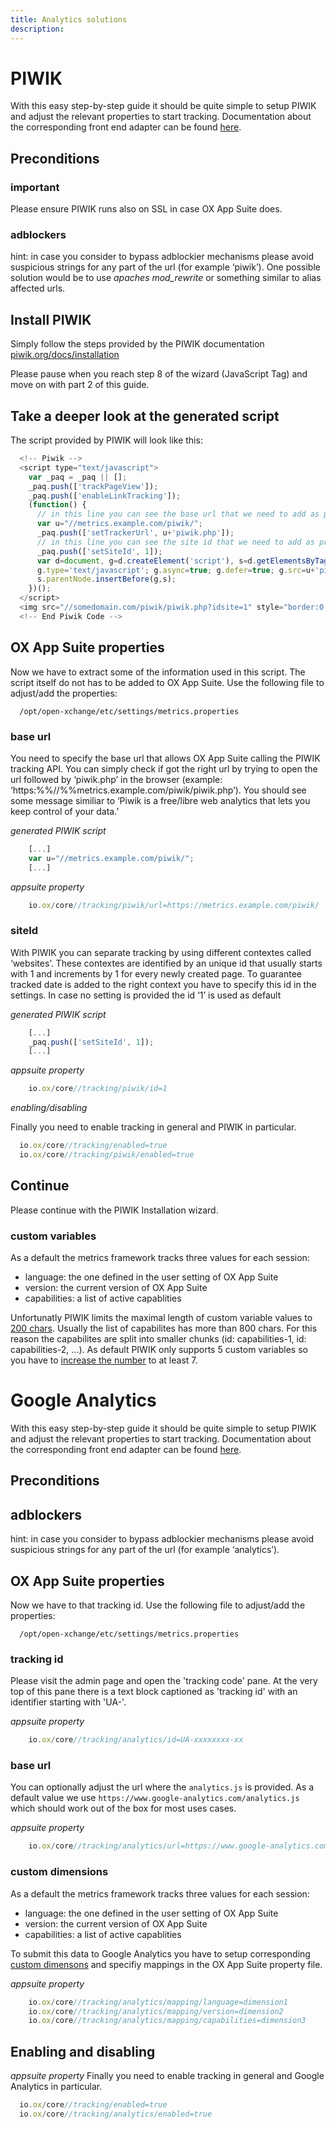 ```yaml
---
title: Analytics solutions 
description: 
---
```


# PIWIK

With this easy step-by-step guide it should be quite simple to setup PIWIK and adjust the relevant properties to start tracking. Documentation about the corresponding front end adapter can be found [here](02-adapters.html#piwik).

## Preconditions

### important

Please ensure PIWIK runs also on SSL in case OX App Suite does.

### adblockers

hint: in case you consider to bypass adblockier mechanisms please avoid suspicious strings for any part of the url (for example ‘piwik’). One possible solution would be to use _apaches mod_rewrite_ or something similar to alias affected urls.

## Install PIWIK

Simply follow the steps provided by the PIWIK documentation [piwik.org/docs/installation](http://piwik.org/docs/installation)

Please pause when you reach step 8 of the wizard (JavaScript Tag) and move on with part 2 of this guide.

## Take a deeper look at the generated script

The script provided by PIWIK will look like this:

```javascript
  <!-- Piwik -->
  <script type="text/javascript">
    var _paq = _paq || [];
    _paq.push(['trackPageView']);
    _paq.push(['enableLinkTracking']);
    (function() {
      // in this line you can see the base url that we need to add as property
      var u="//metrics.example.com/piwik/";
      _paq.push(['setTrackerUrl', u+'piwik.php']);
      // in this line you can see the site id that we need to add as property
      _paq.push(['setSiteId', 1]);
      var d=document, g=d.createElement('script'), s=d.getElementsByTagName('script')[0];
      g.type='text/javascript'; g.async=true; g.defer=true; g.src=u+'piwik.js';     
      s.parentNode.insertBefore(g,s);
    })();
  </script>
  <img src="//somedomain.com/piwik/piwik.php?idsite=1" style="border:0;" alt="" />
  <!-- End Piwik Code -->
```

## OX App Suite properties

Now we have to extract some of the information used in this script. The script itself do not has to be added to OX App Suite. Use the following file to adjust/add the properties:

```
  /opt/open-xchange/etc/settings/metrics.properties
```

### base url

You need to specify the base url that allows OX App Suite calling the PIWIK tracking API. You can simply check if got the right url by trying to open the url followed by ‘piwik.php’ in the browser (example: ‘https&#x3A;%%//%%metrics.example.com/piwik/piwik.php’). You should see some message similiar to ‘Piwik is a free/libre web analytics that lets you keep control of your data.’

_generated PIWIK script_

```javascript
    [...]
    var u="//metrics.example.com/piwik/";
    [...]
```

_appsuite property_

```javascript
    io.ox/core//tracking/piwik/url=https://metrics.example.com/piwik/
```

### siteId

With PIWIK you can separate tracking by using different contextes called ‘websites’. These contextes are identified by an unique id that usually starts with 1 and increments by 1 for every newly created page. To guarantee tracked date is added to the right context you have to specify this id in the settings. In case no setting is provided the id ‘1’ is used as default

_generated PIWIK script_

```javascript
    [...]
    _paq.push(['setSiteId', 1]);
    [...]
```

_appsuite property_

```javascript
    io.ox/core//tracking/piwik/id=1
```

_enabling/disabling_

Finally you need to enable tracking in general and PIWIK in particular.

```javascript
  io.ox/core//tracking/enabled=true
  io.ox/core//tracking/piwik/enabled=true
```

## Continue

Please continue with the PIWIK Installation wizard.

### custom variables

As a default the metrics framework tracks three values for each session:

- language: the one defined in the user setting of OX App Suite
- version: the current version of OX App Suite
- capabilities: a list of active capablities

Unfortunatly PIWIK limits the maximal length of custom variable values to [200 chars](http://piwik.org/docs/custom-variables/). Usually the list of capabilites has more than 800 chars. For this reason the capabilites are split into smaller chunks (id: capabilities-1, id: capabilities-2, ...). As default PIWIK only supports 5 custom variables so you have to [increase the number](http://piwik.org/faq/how-to/faq_17931/) to at least 7.

# Google Analytics

With this easy step-by-step guide it should be quite simple to setup PIWIK and adjust the relevant properties to start tracking. Documentation about the corresponding front end adapter can be found [here](02-adapters.html#piwik).

## Preconditions

## adblockers

hint: in case you consider to bypass adblockier mechanisms please avoid suspicious strings for any part of the url (for example ‘analytics’).

## OX App Suite properties

Now we have to that tracking id. Use the following file to adjust/add the properties:

```
  /opt/open-xchange/etc/settings/metrics.properties
```


### tracking id

Please visit the admin page and open the 'tracking code' pane. At the very top of this pane there is a text block captioned as 'tracking id' with an identifier starting with 'UA-'.

_appsuite property_

```javascript
    io.ox/core//tracking/analytics/id=UA-xxxxxxxx-xx
```

### base url

You can optionally adjust the url where the `analytics.js` is provided. As a default value we use `https://www.google-analytics.com/analytics.js` which should work out of the box for most uses cases.

_appsuite property_

```javascript
    io.ox/core//tracking/analytics/url=https://www.google-analytics.com/analytics.js
```

### custom dimensions

As a default the metrics framework tracks three values for each session:

- language: the one defined in the user setting of OX App Suite
- version: the current version of OX App Suite
- capabilities: a list of active capablities

To submit this data to Google Analytics you have to setup corresponding [custom dimensons](https://support.google.com/analytics/answer/2709828) and specifiy mappings in the OX App Suite property file.

_appsuite property_

```javascript
    io.ox/core//tracking/analytics/mapping/language=dimension1
    io.ox/core//tracking/analytics/mapping/version=dimension2
    io.ox/core//tracking/analytics/mapping/capabilities=dimension3
```


## Enabling and disabling

_appsuite property_
Finally you need to enable tracking in general and Google Analytics in particular.

```javascript
  io.ox/core//tracking/enabled=true
  io.ox/core//tracking/analytics/enabled=true
```

